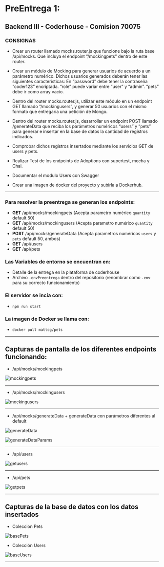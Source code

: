 # PreEntrega 1:
## Backend III - Coderhouse - Comision 70075

### CONSIGNAS

- Crear un router llamado mocks.router.js que funcione bajo la ruta base /api/mocks. Que incluya el endpoint “/mockingpets” dentro de este router.

- Crear un módulo de Mocking para generar usuarios de acuerdo a un parámetro numérico. Dichos usuarios generados deberán tener las siguientes características:
    En “password” debe tener la contraseña “coder123” encriptada.
    “role” puede variar entre “user” y “admin”.
    “pets” debe ir como array vacío.

- Dentro del router mocks.router.js, utilizar este módulo en un endpoint GET llamado “/mockingusers”, y generar 50 usuarios con el mismo formato que entregaría una petición de Mongo.

- Dentro del router mocks.router.js, desarrollar un endpoint POST llamado /generateData que reciba los parámetros numéricos “users” y “pets” para generar e insertar en la base de datos la cantidad de registros indicados.

- Comprobar dichos registros insertados mediante los servicios GET de users y pets.

- Realizar Test de los endpoints de Adoptions con supertest, mocha y Chai.

- Documentar el modulo Users con Swagger

- Crear una imagen de docker del proyecto y subirla a Dockerhub.
-----------

### Para resolver la preentrega se generan los endpoints:

- **GET** /api/mocks/mockingpets (Acepta parametro numérico `quantity` default 50)
- **GET** /api/mocks/mockingusers (Acepta parametro numérico `quantity` default 50)
- **POST** /api/mocks/generateData (Acepta parametros numéricos `users` y `pets` default 50, ambos)
- **GET** /api/users
- **GET** /api/pets

### Las Variables de entorno se encuentran en:
- Detalle de la entrega en la plataforma de coderhouse
- Archivo `.envPreentrega` dentro del repositorio (renombrar como `.env` para su correcto funcionamiento)

### El servidor se incia con:
- `npm run start`

### La imagen de Docker se llama con:

- `docker pull mattcg/pets`

-----------

## Capturas de pantalla de los diferentes endpoints funcionando:

- /api/mocks/mockingpets

![mockingpets](./src/public/getMockingPets.png)

_________________

- /api/mocks/mockingusers

![mockingusers](./src/public/getMockingUsers.png)

_________________

- /api/mocks/generateData + generateData con parámetros diferentes al default

![generateData](./src/public/postGenerateData.png)

![generateDataParams](./src/public/postGenerateDataParams.png)

_________________

- /api/users

![getusers](./src/public/getUsers.png)

_________________

- /api/pets

![getpets](./src/public/getPets.png)

_________________

## Capturas de la base de datos con los datos insertados

- Coleccion Pets

![basePets](./src/public/mongoPets.png)

- Colección Users

![baseUsers](./src/public/mongoUsers.png)

_________________
